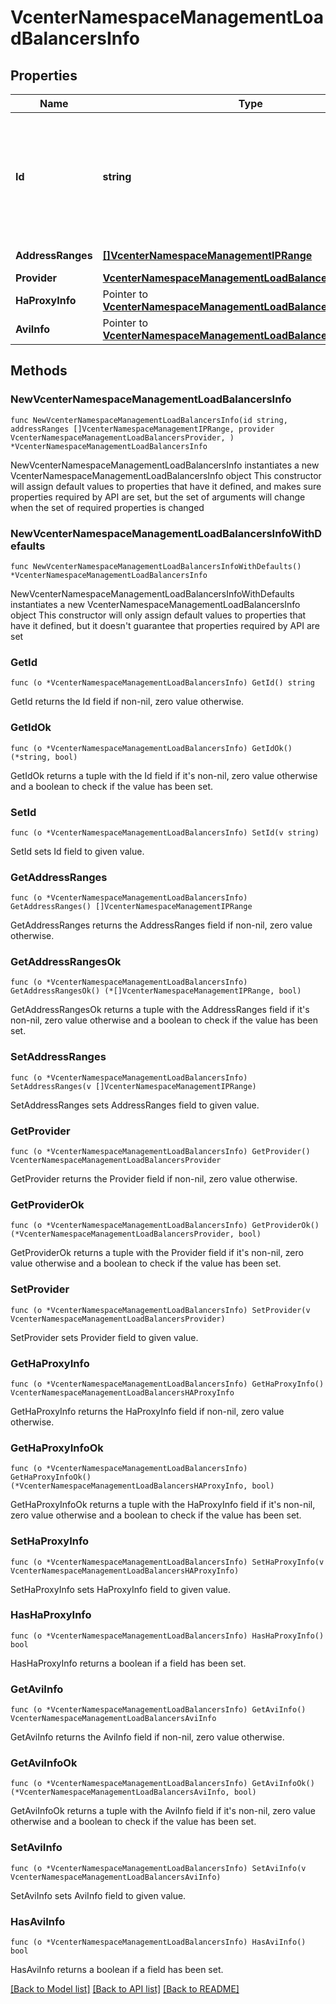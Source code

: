 # VcenterNamespaceManagementLoadBalancersInfo

## Properties

Name | Type | Description | Notes
------------ | ------------- | ------------- | -------------
**Id** | **string** | An DNS compliant identifier for a load balancer, which can be used to query or configure the load balancer properties. When clients pass a value of this structure as a parameter, the field must be an identifier for the resource type: vcenter.namespace_management.LoadBalancerConfig. When operations return a value of this structure as a result, the field will be an identifier for the resource type: vcenter.namespace_management.LoadBalancerConfig. | 
**AddressRanges** | [**[]VcenterNamespaceManagementIPRange**](VcenterNamespaceManagementIPRange.md) | IP address range from which virtual servers are assigned their IPs. | 
**Provider** | [**VcenterNamespaceManagementLoadBalancersProvider**](VcenterNamespaceManagementLoadBalancersProvider.md) |  | 
**HaProxyInfo** | Pointer to [**VcenterNamespaceManagementLoadBalancersHAProxyInfo**](VcenterNamespaceManagementLoadBalancersHAProxyInfo.md) |  | [optional] 
**AviInfo** | Pointer to [**VcenterNamespaceManagementLoadBalancersAviInfo**](VcenterNamespaceManagementLoadBalancersAviInfo.md) |  | [optional] 

## Methods

### NewVcenterNamespaceManagementLoadBalancersInfo

`func NewVcenterNamespaceManagementLoadBalancersInfo(id string, addressRanges []VcenterNamespaceManagementIPRange, provider VcenterNamespaceManagementLoadBalancersProvider, ) *VcenterNamespaceManagementLoadBalancersInfo`

NewVcenterNamespaceManagementLoadBalancersInfo instantiates a new VcenterNamespaceManagementLoadBalancersInfo object
This constructor will assign default values to properties that have it defined,
and makes sure properties required by API are set, but the set of arguments
will change when the set of required properties is changed

### NewVcenterNamespaceManagementLoadBalancersInfoWithDefaults

`func NewVcenterNamespaceManagementLoadBalancersInfoWithDefaults() *VcenterNamespaceManagementLoadBalancersInfo`

NewVcenterNamespaceManagementLoadBalancersInfoWithDefaults instantiates a new VcenterNamespaceManagementLoadBalancersInfo object
This constructor will only assign default values to properties that have it defined,
but it doesn't guarantee that properties required by API are set

### GetId

`func (o *VcenterNamespaceManagementLoadBalancersInfo) GetId() string`

GetId returns the Id field if non-nil, zero value otherwise.

### GetIdOk

`func (o *VcenterNamespaceManagementLoadBalancersInfo) GetIdOk() (*string, bool)`

GetIdOk returns a tuple with the Id field if it's non-nil, zero value otherwise
and a boolean to check if the value has been set.

### SetId

`func (o *VcenterNamespaceManagementLoadBalancersInfo) SetId(v string)`

SetId sets Id field to given value.


### GetAddressRanges

`func (o *VcenterNamespaceManagementLoadBalancersInfo) GetAddressRanges() []VcenterNamespaceManagementIPRange`

GetAddressRanges returns the AddressRanges field if non-nil, zero value otherwise.

### GetAddressRangesOk

`func (o *VcenterNamespaceManagementLoadBalancersInfo) GetAddressRangesOk() (*[]VcenterNamespaceManagementIPRange, bool)`

GetAddressRangesOk returns a tuple with the AddressRanges field if it's non-nil, zero value otherwise
and a boolean to check if the value has been set.

### SetAddressRanges

`func (o *VcenterNamespaceManagementLoadBalancersInfo) SetAddressRanges(v []VcenterNamespaceManagementIPRange)`

SetAddressRanges sets AddressRanges field to given value.


### GetProvider

`func (o *VcenterNamespaceManagementLoadBalancersInfo) GetProvider() VcenterNamespaceManagementLoadBalancersProvider`

GetProvider returns the Provider field if non-nil, zero value otherwise.

### GetProviderOk

`func (o *VcenterNamespaceManagementLoadBalancersInfo) GetProviderOk() (*VcenterNamespaceManagementLoadBalancersProvider, bool)`

GetProviderOk returns a tuple with the Provider field if it's non-nil, zero value otherwise
and a boolean to check if the value has been set.

### SetProvider

`func (o *VcenterNamespaceManagementLoadBalancersInfo) SetProvider(v VcenterNamespaceManagementLoadBalancersProvider)`

SetProvider sets Provider field to given value.


### GetHaProxyInfo

`func (o *VcenterNamespaceManagementLoadBalancersInfo) GetHaProxyInfo() VcenterNamespaceManagementLoadBalancersHAProxyInfo`

GetHaProxyInfo returns the HaProxyInfo field if non-nil, zero value otherwise.

### GetHaProxyInfoOk

`func (o *VcenterNamespaceManagementLoadBalancersInfo) GetHaProxyInfoOk() (*VcenterNamespaceManagementLoadBalancersHAProxyInfo, bool)`

GetHaProxyInfoOk returns a tuple with the HaProxyInfo field if it's non-nil, zero value otherwise
and a boolean to check if the value has been set.

### SetHaProxyInfo

`func (o *VcenterNamespaceManagementLoadBalancersInfo) SetHaProxyInfo(v VcenterNamespaceManagementLoadBalancersHAProxyInfo)`

SetHaProxyInfo sets HaProxyInfo field to given value.

### HasHaProxyInfo

`func (o *VcenterNamespaceManagementLoadBalancersInfo) HasHaProxyInfo() bool`

HasHaProxyInfo returns a boolean if a field has been set.

### GetAviInfo

`func (o *VcenterNamespaceManagementLoadBalancersInfo) GetAviInfo() VcenterNamespaceManagementLoadBalancersAviInfo`

GetAviInfo returns the AviInfo field if non-nil, zero value otherwise.

### GetAviInfoOk

`func (o *VcenterNamespaceManagementLoadBalancersInfo) GetAviInfoOk() (*VcenterNamespaceManagementLoadBalancersAviInfo, bool)`

GetAviInfoOk returns a tuple with the AviInfo field if it's non-nil, zero value otherwise
and a boolean to check if the value has been set.

### SetAviInfo

`func (o *VcenterNamespaceManagementLoadBalancersInfo) SetAviInfo(v VcenterNamespaceManagementLoadBalancersAviInfo)`

SetAviInfo sets AviInfo field to given value.

### HasAviInfo

`func (o *VcenterNamespaceManagementLoadBalancersInfo) HasAviInfo() bool`

HasAviInfo returns a boolean if a field has been set.


[[Back to Model list]](../README.md#documentation-for-models) [[Back to API list]](../README.md#documentation-for-api-endpoints) [[Back to README]](../README.md)


